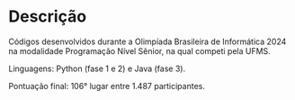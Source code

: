 # Descrição
Códigos desenvolvidos durante a Olimpíada Brasileira de Informática 2024 na modalidade Programação Nível Sênior, na qual competi pela UFMS.

Linguagens: Python (fase 1 e 2) e Java (fase 3).

Pontuação final: 106° lugar entre 1.487 participantes.
